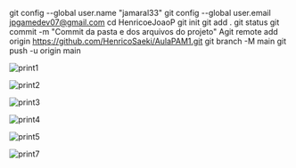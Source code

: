 
git config --global user.name "jamaral33"
git config --global user.email jpgamedev07@gmail.com
cd HenricoeJoaoP
git init
git add .
git status
git commit -m "Commit da pasta e dos arquivos do projeto"
Agit remote add origin https://github.com/HenricoSaeki/AulaPAM1.git
git branch -M main
git push -u origin main


![print1](https://github.com/user-attachments/assets/38875549-8c8c-40c8-aa0b-094929cf73d9)

![print2](https://github.com/user-attachments/assets/c6c85a1d-617f-4d1f-a4d1-e1994b426fd7)

![print3](https://github.com/user-attachments/assets/3de3dbdf-0f66-46d0-884f-922af6f15b3e)

![print4](https://github.com/user-attachments/assets/dc796965-3144-426c-85c5-5232ae999d45)

![print5](https://github.com/user-attachments/assets/a28f62c9-da3e-45d6-8dd1-a2918f1d11dc)

![print7](https://github.com/user-attachments/assets/6d611a04-fa24-49a1-a6be-0fd8a4f627b5)
